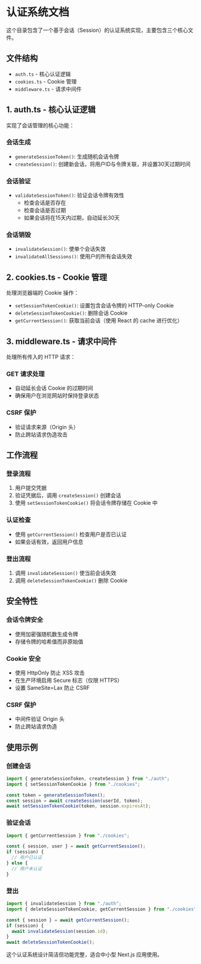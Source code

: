 # 认证系统文档

这个目录包含了一个基于会话（Session）的认证系统实现，主要包含三个核心文件。

## 文件结构

- `auth.ts` - 核心认证逻辑
- `cookies.ts` - Cookie 管理
- `middleware.ts` - 请求中间件

## 1. auth.ts - 核心认证逻辑

实现了会话管理的核心功能：

### 会话生成
- `generateSessionToken()`: 生成随机会话令牌
- `createSession()`: 创建新会话，将用户ID与令牌关联，并设置30天过期时间

### 会话验证
- `validateSessionToken()`: 验证会话令牌有效性
  - 检查会话是否存在
  - 检查会话是否过期
  - 如果会话将在15天内过期，自动延长30天

### 会话销毁
- `invalidateSession()`: 使单个会话失效
- `invalidateAllSessions()`: 使用户的所有会话失效

## 2. cookies.ts - Cookie 管理

处理浏览器端的 Cookie 操作：

- `setSessionTokenCookie()`: 设置包含会话令牌的 HTTP-only Cookie
- `deleteSessionTokenCookie()`: 删除会话 Cookie
- `getCurrentSession()`: 获取当前会话（使用 React 的 cache 进行优化）

## 3. middleware.ts - 请求中间件

处理所有传入的 HTTP 请求：

### GET 请求处理
- 自动延长会话 Cookie 的过期时间
- 确保用户在浏览网站时保持登录状态

### CSRF 保护
- 验证请求来源（Origin 头）
- 防止跨站请求伪造攻击

## 工作流程

### 登录流程
1. 用户提交凭据
2. 验证凭据后，调用 `createSession()` 创建会话
3. 使用 `setSessionTokenCookie()` 将会话令牌存储在 Cookie 中

### 认证检查
- 使用 `getCurrentSession()` 检查用户是否已认证
- 如果会话有效，返回用户信息

### 登出流程
1. 调用 `invalidateSession()` 使当前会话失效
2. 调用 `deleteSessionTokenCookie()` 删除 Cookie

## 安全特性

### 会话令牌安全
- 使用加密强随机数生成令牌
- 存储令牌的哈希值而非原始值

### Cookie 安全
- 使用 HttpOnly 防止 XSS 攻击
- 在生产环境启用 Secure 标志（仅限 HTTPS）
- 设置 SameSite=Lax 防止 CSRF

### CSRF 保护
- 中间件验证 Origin 头
- 防止跨站请求伪造

## 使用示例

### 创建会话
```typescript
import { generateSessionToken, createSession } from "./auth";
import { setSessionTokenCookie } from "./cookies";

const token = generateSessionToken();
const session = await createSession(userId, token);
await setSessionTokenCookie(token, session.expiresAt);
```

### 验证会话
```typescript
import { getCurrentSession } from "./cookies";

const { session, user } = await getCurrentSession();
if (session) {
  // 用户已认证
} else {
  // 用户未认证
}
```

### 登出
```typescript
import { invalidateSession } from "./auth";
import { deleteSessionTokenCookie, getCurrentSession } from "./cookies";

const { session } = await getCurrentSession();
if (session) {
  await invalidateSession(session.id);
}
await deleteSessionTokenCookie();
```

这个认证系统设计简洁但功能完整，适合中小型 Next.js 应用使用。
